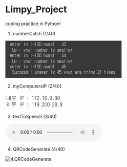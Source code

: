 # Limpy_Project

coding practice in Python!

1. numberCatch (1/40)

![1.numberCatch](1_numberCatch(1_40)/numberCatch.JPG)


2. myComputersIP (2/40)

![2.myComsIP](2.myCompsIP/2.myCompsIP.jpg)

3. textToSpeech (3/40)

![3.textToSpeech](3.textToSpeech/secondTTS.mp3)

4. QRCodeGenerate (4/40)

![4.QRCodeGenerate](4.QRCodeGenerate/www.github.com%2FLimsWeb.png)

